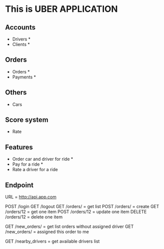 # This is UBER APPLICATION

## Accounts
- Drivers *
- Clients *

## Orders
- Orders *
- Payments *

## Others
- Cars

## Score system
- Rate


## Features
- Order car and driver for ride *
- Pay for a ride *
- Rate a driver for a ride

## Endpoint 
URL = http://api.app.com

POST /login
GET /logout
GET /orders/ = get list
POST /orders/ = create
GET /orders/12 = get one item
POST /orders/12 = update one item
DELETE /orders/12 = delete one item

GET /new_orders/ = get list orders without assigned driver
GET /new_orders/<id> = assigned this order to me

GET /nearby_drivers = get available drivers list